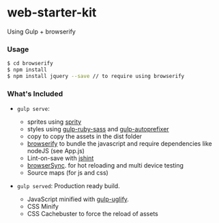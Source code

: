 # web-starter-kit

Using Gulp + browserify


### Usage


``` bash
$ cd browserify
$ npm install
$ npm install jquery --save // to require using browserify
```

### What's Included

- `gulp serve`:
  - sprites using [sprity](https://www.npmjs.com/package/sprity)
  - styles using [gulp-ruby-sass](https://github.com/sindresorhus/gulp-ruby-sass) and [gulp-autoprefixer](https://www.npmjs.com/package/gulp-autoprefixer)  
  - copy to copy the assets in the dist folder
  - [browserify](http://browserify.org/) to bundle the javascript and require dependencies like nodeJS (see App.js)
  - Lint-on-save with [jshint](http://jshint.com/)
  - [browserSync](https://www.browsersync.io/). for hot reloading and multi device testing
  - Source maps (for js and css)

- `gulp served`: Production ready build.
  - JavaScript minified with [gulp-uglify](https://www.npmjs.com/package/gulp-uglify).
  - CSS Minify
  - CSS Cachebuster to force the reload of assets
